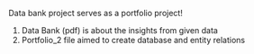 Data bank project serves as a portfolio project!
1. Data Bank (pdf) is about the insights from given data
2. Portfolio_2 file aimed to create database and entity relations 
